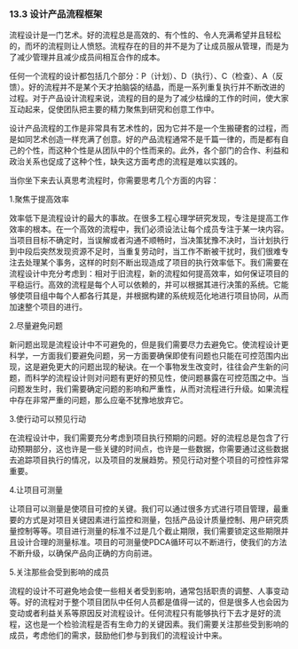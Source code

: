 ### 13.3 设计产品流程框架

流程设计是一门艺术。好的流程总是高效的、有个性的、令人充满希望并且轻松的，而坏的流程则让人愤怒。流程存在的目的并不是为了让成员服从管理，而是为了减少管理并且减少成员间相互合作的成本。

任何一个流程的设计都包括几个部分：P（计划）、D（执行）、C（检查）、A（反馈）。好的流程并不是某个天才拍脑袋的结晶，而是一系列重复执行并不断改进的过程。对于产品设计流程来说，流程的目的是为了减少枯燥的工作的时间，使大家互动起来，促使团队把主要的精力聚焦到研究和创意工作中。

设计产品流程的工作是非常具有艺术性的，因为它并不是一个生搬硬套的过程，而是如同艺术创造一样充满了创意。好的产品流程通常不是千篇一律的，而是都有自己的个性，而这种个性是从团队中的个性而来的。此外，各个部门的合作、利益和政治关系也促成了这种个性，缺失这方面考虑的流程是难以实践的。

当你坐下来去认真思考流程时，你需要思考几个方面的内容：

1.聚焦于提高效率

效率低下是流程设计的最大的事故。在很多工程心理学研究发现，专注是提高工作效率的根本。在一个高效的流程中，我们必须设法让每个成员专注于某一块内容。当项目目标不确定时，当误解或者沟通不顺畅时，当决策犹豫不决时，当计划执行到中段后突然发现资源不足时，当重复劳动时，当工作不断被干扰时，我们很难专注去处理某个事务，这样的时刻不断出现造成了项目的执行效率低下。我们需要在流程设计中充分考虑到：相对于旧流程，新的流程如何提高效率，如何保证项目的平稳运行。高效的流程是每个人可以依赖的，并可以根据其进行决策的系统。它能够使项目组中每个人都各行其是，并根据构建的系统规范化地进行项目协同，从而加速整个项目的进行。

2.尽量避免问题

新问题出现是流程设计中不可避免的，但是我们需要尽力去避免它。使流程设计更科学，一方面我们要避免问题，另一方面要确保即使有问题也只能在可控范围内出现，这是避免更大的问题出现的秘诀。在一个事物发生改变时，往往会产生新的问题，而科学的流程设计则对问题有更好的预见性，使问题暴露在可控范围之中。当问题发生时，我们需要确定问题的影响和严重性，从而对流程进行升级。如果流程中存在非常严重的问题，那么应毫不犹豫地放弃它。

3.使行动可以预见行动

在流程设计中，我们需要充分考虑到项目执行预期的问题。好的流程总是包含了行动预期部分，这也许是一些关键的时间点，也许是一些数据，你需要通过这些数据去追踪项目执行的情况，以及项目的发展趋势。预见行动对整个项目的可控性非常重要。

4.让项目可测量

让项目可以测量是使项目可控的关键。我们可以通过很多方式进行项目管理，最重要的方式是对项目关键因素进行监控和测量，包括产品设计质量控制、用户研究质量控制等等。项目进行测量的标准不过是几个截止期限，我们需要锁定这些期限并且设计合理的测量标准。项目的可测量使PDCA循环可以不断进行，使我们的方法不断升级，以确保产品向正确的方向前进。

5.关注那些会受到影响的成员

流程的设计不可避免地会使一些相关者受到影响，通常包括职责的调整、人事变动等。好的流程对于整个项目团队中任何人员都是值得一试的，但是很多人也会因为变动或者利益关系等原因反对流程设计。任何流程只有能够执行下去才是好的流程，这也是一个检验流程是否有生命力的关键因素。我们需要关注那些受到影响的成员，考虑他们的需求，鼓励他们参与到我们的流程设计中来。
